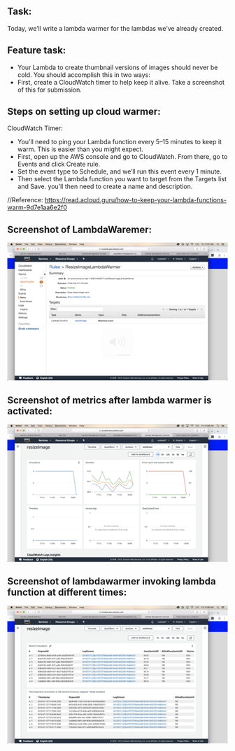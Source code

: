 
## Task:
Today, we’ll write a lambda warmer for the lambdas we’ve already created.

## Feature task:
- Your Lambda to create thumbnail versions of images should never be cold. You should accomplish this in two ways:
- First, create a CloudWatch timer to help keep it alive. Take a screenshot of this for submission.

## Steps on setting up cloud warmer:
CloudWatch Timer:

- You’ll need to ping your Lambda function every 5–15 minutes to keep it warm. This is easier than you might expect.
- First, open up the AWS console and go to CloudWatch. From there, go to Events and click Create rule. 
- Set the event type to Schedule, and we’ll run this event every 1 minute.
- Then select the Lambda function you want to target from the Targets list and Save. you’ll then need to create a name and description.

//Reference: https://read.acloud.guru/how-to-keep-your-lambda-functions-warm-9d7e1aa6e2f0

## Screenshot of LambdaWaremer:
![LambdaWarmer](https://raw.githubusercontent.com/sadhikari07/taskmaster-frontend/master/assets/Screen%20Shot%202019-07-12%20at%2011.07.45%20AM.png)

## Screenshot of metrics after lambda warmer is activated:
![LambdaWarmer](https://raw.githubusercontent.com/sadhikari07/taskmaster-frontend/master/assets/Screen%20Shot%202019-07-12%20at%2011.08.02%20AM.png)

## Screenshot of lambdawarmer invoking lambda function at different times:
![LambdaWarmer](https://raw.githubusercontent.com/sadhikari07/taskmaster-frontend/master/assets/Screen%20Shot%202019-07-12%20at%2011.08.06%20AM.png)
